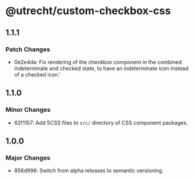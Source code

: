 # @utrecht/custom-checkbox-css

## 1.1.1

### Patch Changes

- 0e2e4da: Fix rendering of the checkbox component in the combined indeterminate and checked state, to have an indeterminate icon instead of a checked icon.'

## 1.1.0

### Minor Changes

- 62f1157: Add SCSS files to `src/` directory of CSS component packages.

## 1.0.0

### Major Changes

- 856d996: Switch from alpha releases to semantic versioning.
